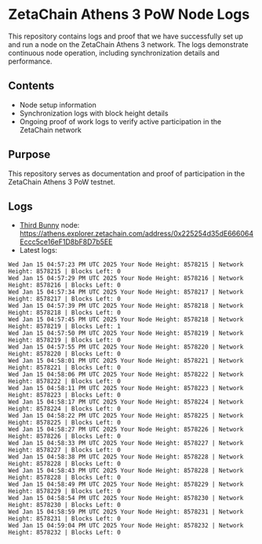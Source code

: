 # ZetaChain Athens 3 PoW Node Logs
This repository contains logs and proof that we have successfully set up and run a node on the ZetaChain Athens 3 network. The logs demonstrate continuous node operation, including synchronization details and performance.

## Contents
- Node setup information
- Synchronization logs with block height details
- Ongoing proof of work logs to verify active participation in the ZetaChain network

## Purpose
This repository serves as documentation and proof of participation in the ZetaChain Athens 3 PoW testnet.

## Logs

- [Third Bunny](https://thirdbunny.xyz/) node: https://athens.explorer.zetachain.com/address/0x225254d35dE666064Eccc5ce16eF1D8bF8D7b5EE
- Latest logs:
```
Wed Jan 15 04:57:23 PM UTC 2025 Your Node Height: 8578215 | Network Height: 8578215 | Blocks Left: 0
Wed Jan 15 04:57:29 PM UTC 2025 Your Node Height: 8578216 | Network Height: 8578216 | Blocks Left: 0
Wed Jan 15 04:57:34 PM UTC 2025 Your Node Height: 8578217 | Network Height: 8578217 | Blocks Left: 0
Wed Jan 15 04:57:39 PM UTC 2025 Your Node Height: 8578218 | Network Height: 8578218 | Blocks Left: 0
Wed Jan 15 04:57:45 PM UTC 2025 Your Node Height: 8578218 | Network Height: 8578219 | Blocks Left: 1
Wed Jan 15 04:57:50 PM UTC 2025 Your Node Height: 8578219 | Network Height: 8578219 | Blocks Left: 0
Wed Jan 15 04:57:55 PM UTC 2025 Your Node Height: 8578220 | Network Height: 8578220 | Blocks Left: 0
Wed Jan 15 04:58:01 PM UTC 2025 Your Node Height: 8578221 | Network Height: 8578221 | Blocks Left: 0
Wed Jan 15 04:58:06 PM UTC 2025 Your Node Height: 8578222 | Network Height: 8578222 | Blocks Left: 0
Wed Jan 15 04:58:11 PM UTC 2025 Your Node Height: 8578223 | Network Height: 8578223 | Blocks Left: 0
Wed Jan 15 04:58:17 PM UTC 2025 Your Node Height: 8578224 | Network Height: 8578224 | Blocks Left: 0
Wed Jan 15 04:58:22 PM UTC 2025 Your Node Height: 8578225 | Network Height: 8578225 | Blocks Left: 0
Wed Jan 15 04:58:27 PM UTC 2025 Your Node Height: 8578226 | Network Height: 8578226 | Blocks Left: 0
Wed Jan 15 04:58:33 PM UTC 2025 Your Node Height: 8578227 | Network Height: 8578227 | Blocks Left: 0
Wed Jan 15 04:58:38 PM UTC 2025 Your Node Height: 8578228 | Network Height: 8578228 | Blocks Left: 0
Wed Jan 15 04:58:43 PM UTC 2025 Your Node Height: 8578228 | Network Height: 8578228 | Blocks Left: 0
Wed Jan 15 04:58:49 PM UTC 2025 Your Node Height: 8578229 | Network Height: 8578229 | Blocks Left: 0
Wed Jan 15 04:58:54 PM UTC 2025 Your Node Height: 8578230 | Network Height: 8578230 | Blocks Left: 0
Wed Jan 15 04:58:59 PM UTC 2025 Your Node Height: 8578231 | Network Height: 8578231 | Blocks Left: 0
Wed Jan 15 04:59:04 PM UTC 2025 Your Node Height: 8578232 | Network Height: 8578232 | Blocks Left: 0
```
